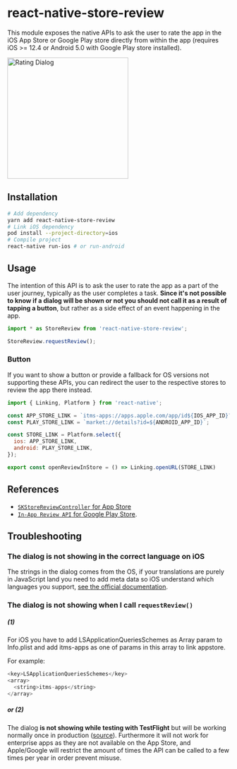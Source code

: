 # react-native-store-review

This module exposes the native APIs to ask the user to rate the app in the iOS App Store or Google Play store directly from within the app (requires iOS >= 12.4 or Android 5.0 with Google Play store installed). 

<img width="274" alt="Rating Dialog" src="https://cloud.githubusercontent.com/assets/378279/24377493/d22eb0b8-133f-11e7-9968-44d186a3801f.png">

## Installation

```bash
# Add dependency
yarn add react-native-store-review
# Link iOS dependency
pod install --project-directory=ios
# Compile project
react-native run-ios # or run-android
```

## Usage

The intention of this API is to ask the user to rate the app as a part of the user journey, typically as the user completes a task. **Since it's not possible to know if a dialog will be shown or not you should not call it as a result of tapping a button**, but rather as a side effect of an event happening in the app. 

```js
import * as StoreReview from 'react-native-store-review';

StoreReview.requestReview();
```

### Button

If you want to show a button or provide a fallback for OS versions not supporting these APIs, you can redirect the user to the respective stores to review the app there instead. 

```js
import { Linking, Platform } from 'react-native';

const APP_STORE_LINK = `itms-apps://apps.apple.com/app/id${IOS_APP_ID}?action=write-review`;
const PLAY_STORE_LINK = `market://details?id=${ANDROID_APP_ID}`;

const STORE_LINK = Platform.select({
  ios: APP_STORE_LINK,
  android: PLAY_STORE_LINK,
});

export const openReviewInStore = () => Linking.openURL(STORE_LINK)
```

## References

* [`SKStoreReviewController` for App Store](https://developer.apple.com/documentation/storekit/skstorereviewcontroller/requesting_app_store_reviews) 
* [`In-App Review API` for Google Play Store](https://developer.android.com/guide/playcore/in-app-review).

## Troubleshooting

### The dialog is not showing in the correct language on iOS

The strings in the dialog comes from the OS, if your translations are purely in JavaScript land you need to add meta data so iOS understand which languages you support, [see the official documentation](https://developer.apple.com/documentation/xcode/localization/adding_support_for_languages_and_regions).

### The dialog is not showing when I call `requestReview()`

##### (1)
For iOS you have to add LSApplicationQueriesSchemes as Array param to Info.plist and add itms-apps as one of params in this array to link appstore.

For example:
```js
<key>LSApplicationQueriesSchemes</key>
<array>
  <string>itms-apps</string>
</array>
```

##### or (2)
The dialog **is not showing while testing with TestFlight** but will be working normally once in production ([source](https://stackoverflow.com/questions/46770549/skstorereviewcontroller-requestreview-popup-is-not-showing-in-testflight-build/47048474#47048474)). Furthermore it will not work for enterprise apps as they are not available on the App Store, and Apple/Google will restrict the amount of times the API can be called to a few times per year in order prevent misuse. 
